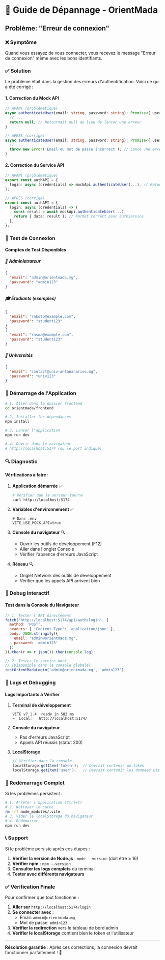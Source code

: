 # 🔧 Guide de Dépannage - OrientMada

## Problème: "Erreur de connexion"

### ❌ Symptôme
Quand vous essayez de vous connecter, vous recevez le message "Erreur de connexion" même avec les bons identifiants.

### ✅ Solution

Le problème était dans la gestion des erreurs d'authentification. Voici ce qui a été corrigé :

#### **1. Correction du Mock API**
```typescript
// AVANT (problématique)
async authenticateUser(email: string, password: string): Promise<{ user: User; token: string } | null> {
  // ...
  return null; // Retournait null au lieu de lancer une erreur
}

// APRÈS (corrigé)
async authenticateUser(email: string, password: string): Promise<{ user: User; token: string }> {
  // ...
  throw new Error('Email ou mot de passe incorrect'); // Lance une erreur explicite
}
```

#### **2. Correction du Service API**
```typescript
// AVANT (problématique)
export const authAPI = {
  login: async (credentials) => mockApi.authenticateUser(...), // Retournait directement
};

// APRÈS (corrigé)
export const authAPI = {
  login: async (credentials) => {
    const result = await mockApi.authenticateUser(...);
    return { data: result }; // Format correct pour authService
  },
};
```

### 🧪 Test de Connexion

#### **Comptes de Test Disponibles**

##### 👑 Administrateur
```json
{
  "email": "admin@orientmada.mg",
  "password": "admin123"
}
```

##### 🎓 Étudiants (exemples)
```json
{
  "email": "rakoto@example.com",
  "password": "student123"
}
{
  "email": "rasoa@example.com",
  "password": "student123"
}
```

##### 🏫 Universités
```json
{
  "email": "contact@univ-antananarivo.mg",
  "password": "univ123"
}
```

### 🚀 Démarrage de l'Application

```bash
# 1. Aller dans le dossier frontend
cd orientmada/frontend

# 2. Installer les dépendances
npm install

# 3. Lancer l'application
npm run dev

# 4. Ouvrir dans le navigateur
# http://localhost:5174 (ou le port indiqué)
```

### 🔍 Diagnostic

#### **Vérifications à faire :**

1. **Application démarrée** ✅
   ```bash
   # Vérifier que le serveur tourne
   curl http://localhost:5174
   ```

2. **Variables d'environnement** ✅
   ```env
   # Dans .env
   VITE_USE_MOCK_API=true
   ```

3. **Console du navigateur** 🔍
   - Ouvrir les outils de développement (F12)
   - Aller dans l'onglet Console
   - Vérifier l'absence d'erreurs JavaScript

4. **Réseau** 🔍
   - Onglet Network des outils de développement
   - Vérifier que les appels API arrivent bien

### 🐛 Debug Interactif

#### **Test dans la Console du Navigateur**

```javascript
// 1. Tester l'API directement
fetch('http://localhost:5174/api/auth/login', {
  method: 'POST',
  headers: { 'Content-Type': 'application/json' },
  body: JSON.stringify({
    email: 'admin@orientmada.mg',
    password: 'admin123'
  })
}).then(r => r.json()).then(console.log);

// 2. Tester le service mock
// (Disponible dans la console globale)
testOrientMadaLogin('admin@orientmada.mg', 'admin123');
```

### 📝 Logs et Debugging

#### **Logs Importants à Vérifier**

1. **Terminal de développement**
   ```
   VITE v7.1.4  ready in 582 ms
   ➜  Local:   http://localhost:5174/
   ```

2. **Console du navigateur**
   - Pas d'erreurs JavaScript
   - Appels API réussis (statut 200)

3. **LocalStorage**
   ```javascript
   // Vérifier dans la console
   localStorage.getItem('token');  // Devrait contenir un token
   localStorage.getItem('user');   // Devrait contenir les données utilisateur
   ```

### 🔄 Redémarrage Complet

Si les problèmes persistent :

```bash
# 1. Arrêter l'application (Ctrl+C)
# 2. Nettoyer le cache
rm -rf node_modules/.vite
# 3. Vider le localStorage du navigateur
# 4. Redémarrer
npm run dev
```

### 📞 Support

Si le problème persiste après ces étapes :

1. **Vérifier la version de Node.js** : `node --version` (doit être ≥ 16)
2. **Vérifier npm** : `npm --version`
3. **Consulter les logs complets** du terminal
4. **Tester avec différents navigateurs**

### ✅ Vérification Finale

Pour confirmer que tout fonctionne :

1. **Aller sur** `http://localhost:5174/login`
2. **Se connecter avec** :
   - Email: `admin@orientmada.mg`
   - Mot de passe: `admin123`
3. **Vérifier la redirection** vers le tableau de bord admin
4. **Vérifier le localStorage** contient bien le token et l'utilisateur

---

**Résolution garantie** : Après ces corrections, la connexion devrait fonctionner parfaitement ! 🎉